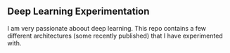 ## Deep Learning Experimentation

I am very passionate aboout deep learning. This repo contains a few different architectures (some recently published) that I have experimented with.
